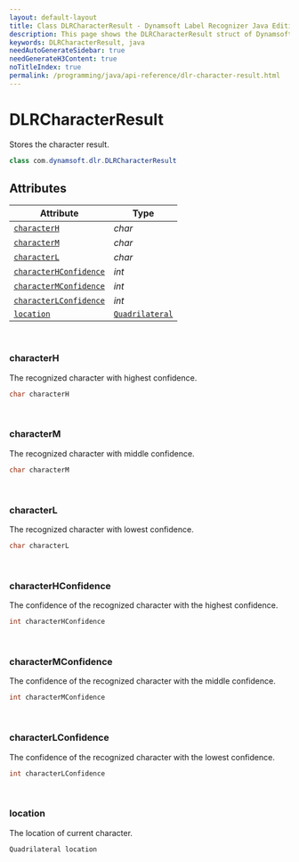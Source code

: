 ```yaml
---
layout: default-layout
title: Class DLRCharacterResult - Dynamsoft Label Recognizer Java Edition
description: This page shows the DLRCharacterResult struct of Dynamsoft Label Recognizer for Java Language.
keywords: DLRCharacterResult, java
needAutoGenerateSidebar: true
needGenerateH3Content: true
noTitleIndex: true
permalink: /programming/java/api-reference/dlr-character-result.html
---
```



# DLRCharacterResult
Stores the character result.
  
```java
class com.dynamsoft.dlr.DLRCharacterResult
```

## Attributes
  
| Attribute | Type |
|---------- | ---- |
| [`characterH`](#characterh) | *char* |
| [`characterM`](#characterm) | *char* |
| [`characterL`](#characterl) | *char* |
| [`characterHConfidence`](#characterhconfidence) | *int* |
| [`characterMConfidence`](#charactermconfidence) | *int* |
| [`characterLConfidence`](#characterlconfidence) | *int* |
| [`location`](#location) | [`Quadrilateral`](quadrilateral.md) |


&nbsp;

### characterH
The recognized character with highest confidence.

```java
char characterH
```

&nbsp;

### characterM
The recognized character with middle confidence.

```java
char characterM
```

&nbsp;

### characterL
The recognized character with lowest confidence.

```java
char characterL
```

&nbsp;

### characterHConfidence
The confidence of the recognized character with the highest confidence.

```java
int characterHConfidence
```

&nbsp;

### characterMConfidence
The confidence of the recognized character with the middle confidence.

```java
int characterMConfidence
```

&nbsp;

### characterLConfidence
The confidence of the recognized character with the lowest confidence.

```java
int characterLConfidence
```

&nbsp;

### location
The location of current character.

```java
Quadrilateral location
```
